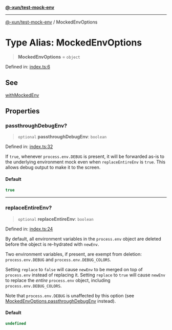 [**@-xun/test-mock-env**](../README.md)

***

[@-xun/test-mock-env](../README.md) / MockedEnvOptions

# Type Alias: MockedEnvOptions

> **MockedEnvOptions** = `object`

Defined in: [index.ts:6](https://github.com/Xunnamius/test-utils/blob/877eee6d3ca3ce1ccd0cfa588867e4b66e7b9e42/packages/test-mock-env/src/index.ts#L6)

## See

[withMockedEnv](../functions/withMockedEnv.md)

## Properties

### passthroughDebugEnv?

> `optional` **passthroughDebugEnv**: `boolean`

Defined in: [index.ts:32](https://github.com/Xunnamius/test-utils/blob/877eee6d3ca3ce1ccd0cfa588867e4b66e7b9e42/packages/test-mock-env/src/index.ts#L32)

If `true`, whenever `process.env.DEBUG` is present, it will be forwarded
as-is to the underlying environment mock even when `replaceEntireEnv` is
`true`. This allows debug output to make it to the screen.

#### Default

```ts
true
```

***

### replaceEntireEnv?

> `optional` **replaceEntireEnv**: `boolean`

Defined in: [index.ts:24](https://github.com/Xunnamius/test-utils/blob/877eee6d3ca3ce1ccd0cfa588867e4b66e7b9e42/packages/test-mock-env/src/index.ts#L24)

By default, all environment variables in the `process.env` object are
deleted before the object is re-hydrated with `newEnv`.

Two environment variables, if present, are exempt from deletion:
`process.env.DEBUG` and `process.env.DEBUG_COLORS`.

Setting `replace` to `false` will cause `newEnv` to be merged on top of
`process.env` instead of replacing it. Setting `replace` to `true` will
cause `newEnv` to replace the _entire_ `process.env` object, including
`process.env.DEBUG_COLORS`.

Note that `process.env.DEBUG` is unaffected by this option (see
[MockedEnvOptions.passthroughDebugEnv](#passthroughdebugenv) instead).

#### Default

```ts
undefined
```
